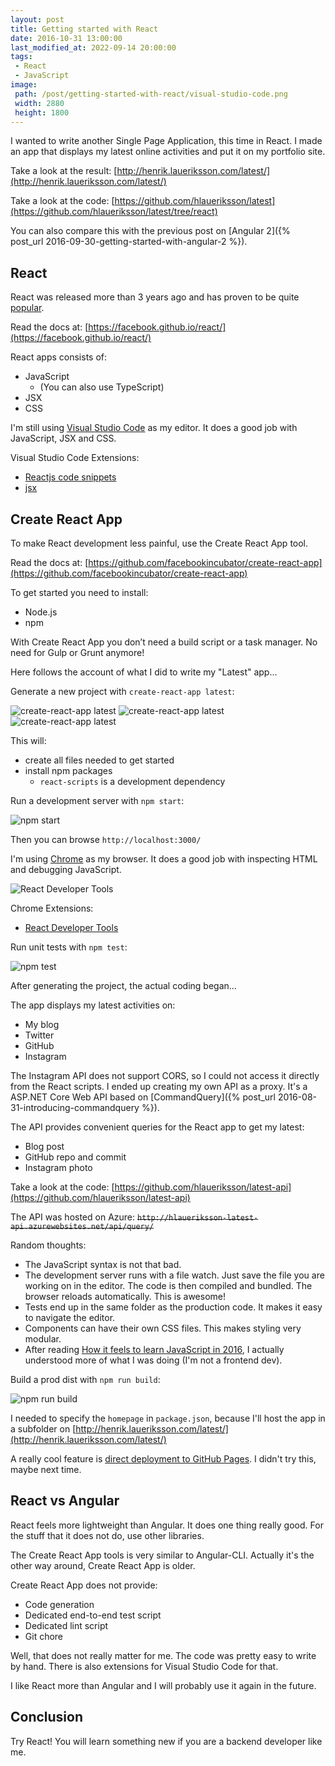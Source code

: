 ```yaml
---
layout: post
title: Getting started with React
date: 2016-10-31 13:00:00
last_modified_at: 2022-09-14 20:00:00
tags:
 - React
 - JavaScript
image:
 path: /post/getting-started-with-react/visual-studio-code.png
 width: 2880
 height: 1800
---
```


I wanted to write another Single Page Application, this time in React. I made an app that displays my latest online activities and put it on my portfolio site.

Take a look at the result: [http://henrik.laueriksson.com/latest/](http://henrik.laueriksson.com/latest/)

Take a look at the code: [https://github.com/hlaueriksson/latest](https://github.com/hlaueriksson/latest/tree/react)

You can also compare this with the previous post on [Angular 2]({% post_url 2016-09-30-getting-started-with-angular-2 %}).

## React

React was released more than 3 years ago and has proven to be quite [popular](https://github.com/facebook/react/wiki/Sites-Using-React).

Read the docs at: [https://facebook.github.io/react/](https://facebook.github.io/react/)

React apps consists of:

* JavaScript
    * (You can also use TypeScript)
* JSX
* CSS

I'm still using [Visual Studio Code](https://code.visualstudio.com) as my editor. It does a good job with JavaScript, JSX and CSS.

Visual Studio Code Extensions:

* [Reactjs code snippets](https://marketplace.visualstudio.com/items?itemName=xabikos.ReactSnippets)
* [jsx](https://marketplace.visualstudio.com/items?itemName=TwentyChung.jsx)

## Create React App

To make React development less painful, use the Create React App tool.

Read the docs at: [https://github.com/facebookincubator/create-react-app](https://github.com/facebookincubator/create-react-app)

To get started you need to install:

* Node.js
* npm

With Create React App you don’t need a build script or a task manager. No need for Gulp or Grunt anymore!

Here follows the account of what I did to write my "Latest" app...

Generate a new project with `create-react-app latest`:

![create-react-app latest](create-react-app-0.png)
![create-react-app latest](create-react-app-1.png)
![create-react-app latest](create-react-app-2.png)

This will:

* create all files needed to get started
* install npm packages
    * `react-scripts` is a development dependency

Run a development server with `npm start`:

![npm start](npm-start.png)

Then you can browse `http://localhost:3000/`

I'm using [Chrome](https://www.google.com/chrome) as my browser. It does a good job with inspecting HTML and debugging JavaScript.

![React Developer Tools](react-devtools.png)

Chrome Extensions:

* [React Developer Tools](https://github.com/facebook/react-devtools)

Run unit tests with `npm test`:

![npm test](npm-test.png)

After generating the project, the actual coding began...

The app displays my latest activities on:

* My blog
* Twitter
* GitHub
* Instagram

The Instagram API does not support CORS, so I could not access it directly from the React scripts. I ended up creating my own API as a proxy. It's a ASP.NET Core Web API based on [CommandQuery]({% post_url 2016-08-31-introducing-commandquery %}). 

The API provides convenient queries for the React app to get my latest:

* Blog post
* GitHub repo and commit
* Instagram photo

Take a look at the code: [https://github.com/hlaueriksson/latest-api](https://github.com/hlaueriksson/latest-api)

The API was hosted on Azure: ~~`http://hlaueriksson-latest-api.azurewebsites.net/api/query/`~~

Random thoughts:

* The JavaScript syntax is not that bad.
* The development server runs with a file watch. Just save the file you are working on in the editor. The code is then compiled and bundled. The browser reloads automatically. This is awesome!
* Tests end up in the same folder as the production code. It makes it easy to navigate the editor. 
* Components can have their own CSS files. This makes styling very modular.
* After reading [How it feels to learn JavaScript in 2016](https://hackernoon.com/how-it-feels-to-learn-javascript-in-2016-d3a717dd577f#.vq745pjp5), I actually understood more of what I was doing (I'm not a frontend dev).

Build a prod dist with `npm run build`:

![npm run build](npm-run-build.png)

I needed to specify the `homepage` in `package.json`, because I'll host the app in a subfolder on [http://henrik.laueriksson.com/latest/](http://henrik.laueriksson.com/latest/)

A really cool feature is [direct deployment to GitHub Pages](https://github.com/facebookincubator/create-react-app/blob/master/packages/react-scripts/template/README.md#github-pages). I didn't try this, maybe next time.

## React vs Angular

React feels more lightweight than Angular. It does one thing really good. For the stuff that it does not do, use other libraries.

The Create React App tools is very similar to Angular-CLI. Actually it's the other way around, Create React App is older.

Create React App does not provide:

* Code generation
* Dedicated end-to-end test script
* Dedicated lint script
* Git chore

Well, that does not really matter for me. The code was pretty easy to write by hand. There is also extensions for Visual Studio Code for that.

I like React more than Angular and I will probably use it again in the future.

## Conclusion

Try React! You will learn something new if you are a backend developer like me.
